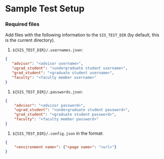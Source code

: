 # Sample Test Setup

### Required files

Add files with the following information to the `SIS_TEST_DIR` (by default, this
is the current directory).

1. `${SIS_TEST_DIR}/.usernames.json`:

  ```json
  {
     "advisor": "<advisor username>",
     "ugrad_student": "<undergraduate student username>",
     "grad_student": "<graduate student username>",
     "faculty": "<faculty member username>"
  }
  ```
1. `${SIS_TEST_DIR}/.passwords.json`:

  ```json
  {
      "advisor": "<advisor password>",
      "ugrad_student": "<undergraduate student password>",
      "grad_student": "<graduate student password>",
      "faculty": "<faculty member password>"
  }
  ```
1. `${SIS_TEST_DIR}/.config.json` in the format:

  ```json
  {
      "<environment name>": {"<page name>": "<url>"}
  }

  ```
